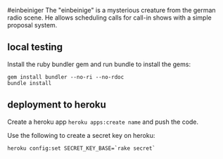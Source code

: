 #einbeiniger
The "einbeinige" is a mysterious creature from the german radio scene. He allows scheduling calls for call-in shows with a simple proposal system.


## local testing

Install the ruby bundler gem and run bundle to install the gems:

    gem install bundler --no-ri --no-rdoc
    bundle install

## deployment to heroku
Create a heroku app ```heroku apps:create name``` and push the code.

Use the following to create a secret key on heroku:

    heroku config:set SECRET_KEY_BASE=`rake secret`

